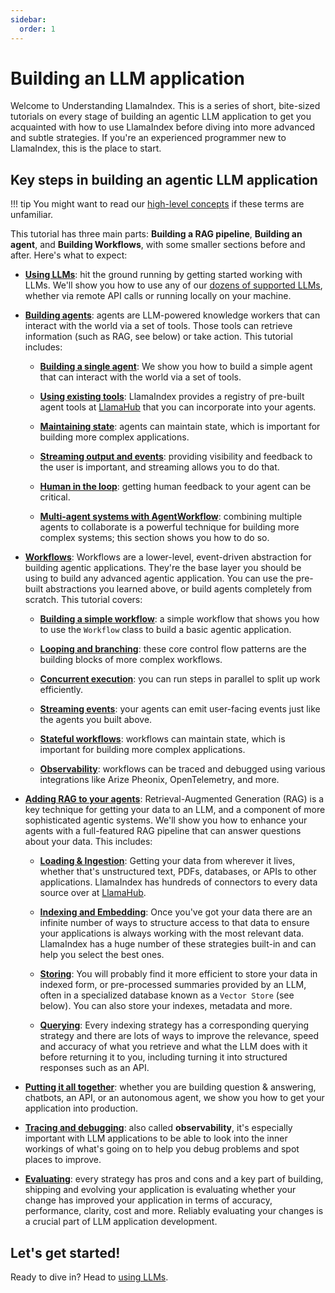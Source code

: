 ```yaml
---
sidebar:
  order: 1
---
```

# Building an LLM application

Welcome to Understanding LlamaIndex. This is a series of short, bite-sized tutorials on every stage of building an agentic LLM application to get you acquainted with how to use LlamaIndex before diving into more advanced and subtle strategies. If you're an experienced programmer new to LlamaIndex, this is the place to start.

## Key steps in building an agentic LLM application

!!! tip
    You might want to read our [high-level concepts](/python/framework/getting_started/concepts) if these terms are unfamiliar.

This tutorial has three main parts: **Building a RAG pipeline**, **Building an agent**, and **Building Workflows**, with some smaller sections before and after. Here's what to expect:

- **[Using LLMs](/python/framework/understanding/using_llms)**: hit the ground running by getting started working with LLMs. We'll show you how to use any of our [dozens of supported LLMs](/python/framework/module_guides/models/llms/modules), whether via remote API calls or running locally on your machine.

- **[Building agents](/python/framework/understanding/agent)**: agents are LLM-powered knowledge workers that can interact with the world via a set of tools. Those tools can retrieve information (such as RAG, see below) or take action. This tutorial includes:

    - **[Building a single agent](/python/framework/understanding/agent)**: We show you how to build a simple agent that can interact with the world via a set of tools.

    - **[Using existing tools](/python/framework/understanding/agent/tools)**: LlamaIndex provides a registry of pre-built agent tools at [LlamaHub](https://llamahub.ai/) that you can incorporate into your agents.

    - **[Maintaining state](/python/framework/understanding/agent/state)**: agents can maintain state, which is important for building more complex applications.

    - **[Streaming output and events](/python/framework/understanding/agent/streaming)**: providing visibility and feedback to the user is important, and streaming allows you to do that.

    - **[Human in the loop](/python/framework/understanding/agent/human_in_the_loop)**: getting human feedback to your agent can be critical.

    - **[Multi-agent systems with AgentWorkflow](/python/framework/understanding/agent/multi_agent)**: combining multiple agents to collaborate is a powerful technique for building more complex systems; this section shows you how to do so.

- **[Workflows](/python/framework/understanding/workflows)**: Workflows are a lower-level, event-driven abstraction for building agentic applications. They're the base layer you should be using to build any advanced agentic application. You can use the pre-built abstractions you learned above, or build agents completely from scratch. This tutorial covers:

    - **[Building a simple workflow](/python/framework/understanding/workflows)**: a simple workflow that shows you how to use the `Workflow` class to build a basic agentic application.

    - **[Looping and branching](/python/framework/understanding/workflows/branches_and_loops)**: these core control flow patterns are the building blocks of more complex workflows.

    - **[Concurrent execution](/python/framework/understanding/workflows/concurrent_execution)**: you can run steps in parallel to split up work efficiently.

    - **[Streaming events](/python/framework/understanding/workflows/stream)**: your agents can emit user-facing events just like the agents you built above.

    - **[Stateful workflows](/python/framework/understanding/workflows/state)**: workflows can maintain state, which is important for building more complex applications.

    - **[Observability](/python/framework/understanding/workflows/observability)**: workflows can be traced and debugged using various integrations like Arize Pheonix, OpenTelemetry, and more.

- **[Adding RAG to your agents](/python/framework/understanding/rag)**: Retrieval-Augmented Generation (RAG) is a key technique for getting your data to an LLM, and a component of more sophisticated agentic systems. We'll show you how to enhance your agents with a full-featured RAG pipeline that can answer questions about your data. This includes:

    - **[Loading & Ingestion](/python/framework/understanding/rag/loading)**: Getting your data from wherever it lives, whether that's unstructured text, PDFs, databases, or APIs to other applications. LlamaIndex has hundreds of connectors to every data source over at [LlamaHub](https://llamahub.ai/).

    - **[Indexing and Embedding](/python/framework/understanding/rag/indexing)**: Once you've got your data there are an infinite number of ways to structure access to that data to ensure your applications is always working with the most relevant data. LlamaIndex has a huge number of these strategies built-in and can help you select the best ones.

    - **[Storing](/python/framework/understanding/rag/storing)**: You will probably find it more efficient to store your data in indexed form, or pre-processed summaries provided by an LLM, often in a specialized database known as a `Vector Store` (see below). You can also store your indexes, metadata and more.

    - **[Querying](/python/framework/understanding/rag/querying)**: Every indexing strategy has a corresponding querying strategy and there are lots of ways to improve the relevance, speed and accuracy of what you retrieve and what the LLM does with it before returning it to you, including turning it into structured responses such as an API.

- **[Putting it all together](/python/framework/understanding/putting_it_all_together)**: whether you are building question & answering, chatbots, an API, or an autonomous agent, we show you how to get your application into production.

- **[Tracing and debugging](/python/framework/understanding/tracing_and_debugging/tracing_and_debugging)**: also called **observability**, it's especially important with LLM applications to be able to look into the inner workings of what's going on to help you debug problems and spot places to improve.

- **[Evaluating](/python/framework/understanding/evaluating/evaluating)**: every strategy has pros and cons and a key part of building, shipping and evolving your application is evaluating whether your change has improved your application in terms of accuracy, performance, clarity, cost and more. Reliably evaluating your changes is a crucial part of LLM application development.

## Let's get started!

Ready to dive in? Head to [using LLMs](/python/framework/understanding/using_llms).
